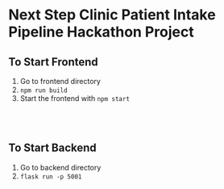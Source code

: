 # Next Step Clinic Patient Intake Pipeline Hackathon Project


## To Start Frontend
1. Go to frontend directory
2.  `npm run build`
3. Start the frontend with `npm start`

<br><br>

## To Start Backend
1. Go to backend directory 
2. `flask run -p 5001`